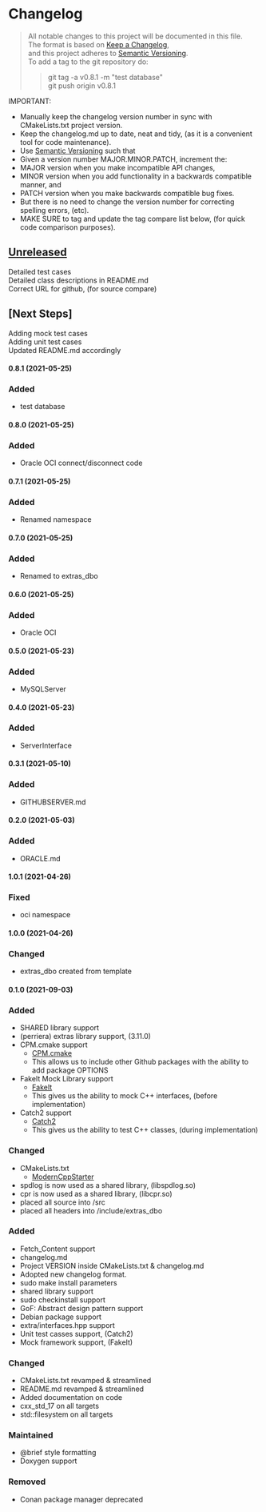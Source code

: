 # Changelog

> All notable changes to this project will be documented in this file.</br>
> The format is based on [Keep a Changelog](https://keepachangelog.com/en/1.0.0/), </br>
> and this project adheres to [Semantic Versioning](https://semver.org/spec/v2.0.0.html).</br>
> To add a tag to the git repository do:
>
> > git tag -a v0.8.1 -m "test database"</br>
> > git push origin v0.8.1

IMPORTANT:

- Manually keep the changelog version number in sync with CMakeLists.txt project version.<br>
- Keep the changelog.md up to date, neat and tidy, (as it is a convenient tool for code maintenance).<br>
- Use [Semantic Versioning](https://semver.org/spec/v2.0.0.html) such that<br>
- Given a version number MAJOR.MINOR.PATCH, increment the:<br>
- MAJOR version when you make incompatible API changes,<br>
- MINOR version when you add functionality in a backwards compatible manner, and<br>
- PATCH version when you make backwards compatible bug fixes. <br>
- But there is no need to change the version number for correcting spelling errors, (etc).<br>
- MAKE SURE to tag and update the tag compare list below, (for quick code comparison purposes).<br>

## [Unreleased]

Detailed test cases</br>
Detailed class descriptions in README.md</br>
Correct URL for github, (for source compare)</br>

## [Next Steps]

Adding mock test cases </br>
Adding unit test cases </br>
Updated README.md accordingly</br>

#### 0.8.1 (2021-05-25)
### Added
- test database

#### 0.8.0 (2021-05-25)
### Added
- Oracle OCI connect/disconnect code

#### 0.7.1 (2021-05-25)
### Added
- Renamed namespace

#### 0.7.0 (2021-05-25)
### Added
- Renamed to extras_dbo

#### 0.6.0 (2021-05-25)
### Added
- Oracle OCI

#### 0.5.0 (2021-05-23)
### Added
- MySQLServer

#### 0.4.0 (2021-05-23)
### Added
- ServerInterface

#### 0.3.1 (2021-05-10)
### Added
- GITHUBSERVER.md

#### 0.2.0 (2021-05-03)
### Added
- ORACLE.md

#### 1.0.1 (2021-04-26)
### Fixed
- oci namespace

#### 1.0.0 (2021-04-26)
### Changed
- extras_dbo created from template

#### 0.1.0 (2021-09-03)
### Added
- SHARED library support
- (perriera) extras library support, (3.11.0)
- CPM.cmake support
  - [CPM.cmake](https://github.com/cpm-cmake/CPM.cmake/blob/master/LICENSE)
  - This allows us to include other Github packages with the ability
    to add package OPTIONS
- FakeIt Mock Library support
  - [FakeIt](https://github.com/eranpeer/FakeIt)
  - This gives us the ability to mock C++ interfaces, (before implementation)
- Catch2 support
  - [Catch2](https://github.com/catchorg/Catch2)
  - This gives us the ability to test C++ classes, (during implementation)
### Changed
- CMakeLists.txt
  - [ModernCppStarter](https://github.com/TheLartians/ModernCppStarter/blob/master/LICENSE)
- spdlog is now used as a shared library, (libspdlog.so)
- cpr is now used as a shared library, (libcpr.so)
- placed all source into /src
- placed all headers into /include/extras_dbo
### Added
- Fetch_Content support
- changelog.md
- Project VERSION inside CMakeLists.txt & changelog.md
- Adopted new changelog format.
- sudo make install parameters
- shared library support
- sudo checkinstall support
- GoF: Abstract design pattern support
- Debian package support
- extra/interfaces.hpp support
- Unit test casses support, (Catch2)
- Mock framework support, (FakeIt)
### Changed
- CMakeLists.txt revamped & streamlined
- README.md revamped & streamlined
- Added documentation on code
- cxx_std_17 on all targets
- std::filesystem on all targets
### Maintained
- @brief style formatting
- Doxygen support
### Removed
- Conan package manager deprecated

[unreleased]: https://github.com/perriera/extras_dbo/compare/v0.8.1...HEAD
[0.8.1]: https://github.com/perriera/extras_dbo/compare/v0.8.0...v0.8.1
[0.8.0]: https://github.com/perriera/extras_dbo/compare/v0.7.1...v0.8.0
[0.7.1]: https://github.com/perriera/extras_dbo/compare/v0.7.0...v0.7.1
[0.7.0]: https://github.com/perriera/extras_dbo/compare/v0.6.0...v0.7.0
[0.6.0]: https://github.com/perriera/extras_dbo/compare/v0.5.0...v0.6.0
[0.5.0]: https://github.com/perriera/extras_dbo/compare/v0.4.0...v0.5.0
[0.4.0]: https://github.com/perriera/extras_dbo/compare/v0.3.1...v0.4.0
[0.3.1]: https://github.com/perriera/extras_dbo/compare/v0.2.0...v0.3.1
[0.2.0]: https://github.com/perriera/extras_dbo/compare/v1.0.1...v0.2.0
[1.0.1]: https://github.com/perriera/extras_dbo/compare/v1.0.0...v1.0.1
[1.0.0]: https://github.com/perriera/extras_dbo/compare/v0.1.0...v1.0.0
[0.1.0]: https://github.com/perriera/extras_dbo/releases/tag/v0.1.0
